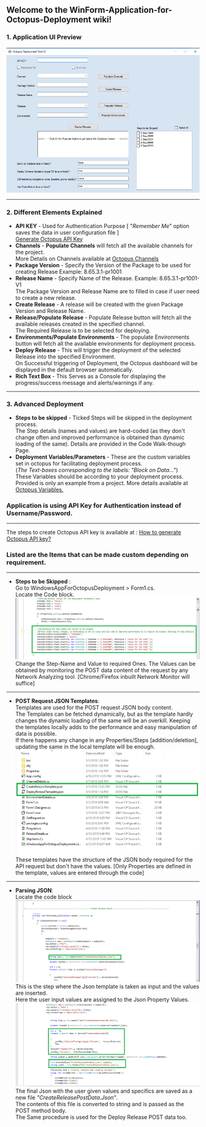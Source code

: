 ## Welcome to the WinForm-Application-for-Octopus-Deployment wiki!

### 1. Application UI Preview
![](https://github.com/AjithGeorge/WinForm-Application-for-Octopus-Deployment/blob/master/UI%20Preview.png?raw=true)

***
### 2. Different Elements Explained

* **API KEY** - Used for Authentication Purpose [ "_Remember Me_" option saves the data in user configuration file ] <br>[Generate Octopus API Key](https://github.com/AjithGeorge/WinForm-Application-for-Octopus-Deployment/wiki/Octopus-API-Key-Generation)
* **Channels** - **Populate Channels** will fetch all the available channels for the project.<br/> More Details on Channels available at [Octopus Channels](https://octopus.com/docs/deployment-process/channels)
* **Package Version** - Specify the Version of the Package to be used for creating Release Example: 8.65.3.1-pr1001
* **Release Name** - Specify Name of the Release. Example: 8.65.3.1-pr1001-V1 <br> The Package Version and Release Name are to filled in case if user need to create a new release.
* **Create Release** - A release will be created with the given Package Version and Release Name.
* **Release/Populate Release** - Populate Release button will fetch all the available releases created in the specified channel. <br>The Required Release is to be selected for deploying.
* **Environments/Populate Environments** - The populate Environments button will fetch all the available environments for deployment process.
* **Deploy Release** - This will trigger the deployment of the selected Release into the specified Environment. <br>On Successful triggering of Deployment, the Octopus dashboard will be displayed in the default browser automatically.
* **Rich Text Box** - This Serves as a Console for displaying the progress/success message and alerts/warnings if any. 
***
### 3. Advanced Deployment
* **Steps to be skipped** - Ticked Steps will be skipped in the deployment process.
<br>The Step details (names and values) are hard-coded (as they don't change often and improved performance is obtained than dynamic loading of the same). Details are provided in the Code Walk-though Page. 
* **Deployment Variables/Parameters** - These are the custom variables set in octopus for facilitating deployment process.
<br>(_The Text-boxes corresponding to the labels: "Block on Data..."_)
<br>These Variables should be according to your deployment process. <br>Provided is only an example from a project.
More details available at [Octopus Variables.](https://octopus.com/docs/deployment-process/variables)







### Application is using API Key for Authentication instead of Username/Password.
***

The steps to create Octopus API key is available at : [How to generate Octopus API key?](https://octopus.com/docs/api-and-integration/api/how-to-create-an-api-key)


### Listed are the Items that can be made custom depending on requirement.
***

*  **Steps to be Skipped** : 
<br> Go to WindowsAppForOctopusDeployment > Form1.cs.
<br> Locate the Code block.
![](https://github.com/AjithGeorge/WinForm-Application-for-Octopus-Deployment/blob/master/RefPics/SkipItemsCodeRef.png?raw=true)
<br> Change the Step-Name and Value to required Ones. The Values can be obtained by monitoring the POST data content of the request by any Network Analyzing tool. [Chrome/Firefox inbuilt Network Monitor will suffice]

***

* **POST Request JSON Templates**:
<br> Templates are used for the POST request JSON body content.
<br> The Templates can be fetched dynamically, but as the template hardly changes the dynamic loading of the same will be an overkill. Keeping the templates locally adds to the performance and easy manipulation of data is possible.
<br>If there happens any change in any Properties/Steps [addition/deletion], updating the same in the local template will be enough. 
![](https://github.com/AjithGeorge/WinForm-Application-for-Octopus-Deployment/blob/master/RefPics/POST%20Content%20Template.png?raw=true)
<br>These templates have the structure of the JSON body required for the API request but don't have the values. [Only Properties are defined in the template, values are entered through the code]

***
* **Parsing JSON**:
<br>Locate the code block
![](https://github.com/AjithGeorge/WinForm-Application-for-Octopus-Deployment/blob/master/RefPics/Create%20Release%20Post%20Data%20Input.png?raw=true)
<br>This is the step where the Json template is taken as input and the values are inserted.
<br>Here the user input values are assigned to the Json Property Values.
![](https://github.com/AjithGeorge/WinForm-Application-for-Octopus-Deployment/blob/master/RefPics/Create%20Release%20POST%20Json%20Content%20Manipulation.png?raw=true) 
The final Json with the user given values and specifics are saved as a new file _"CreateReleasePostData.Json"_. 
<br>The contents of this file is converted to string and is passed as the POST method body.
<br>The Same procedure is used for the Deploy Release POST data too.
